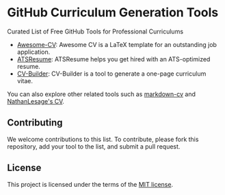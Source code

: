 #  GitHub Curriculum Generation Tools
Curated List of Free GitHub Tools for Professional Curriculums

- [Awesome-CV](https://github.com/posquit0/Awesome-CV): Awesome CV is a LaTeX template for an outstanding job application.
- [ATSResume](https://github.com/sauravhathi/atsresume): ATSResume helps you get hired with an ATS-optimized resume.
- [CV-Builder](https://github.com/imhalid/cv-builder): CV-Builder is a tool to generate a one-page curriculum vitae.

You can also explore other related tools such as [markdown-cv](https://github.com/topics/markdown-cv) and [NathanLesage's CV](https://github.com/nathanlesage/cv).

## Contributing
We welcome contributions to this list. To contribute, please fork this repository, add your tool to the list, and submit a pull request.

## License
This project is licensed under the terms of the [MIT license](https://github.com/GitbookIO/markdown/blob/master/LICENSE).

